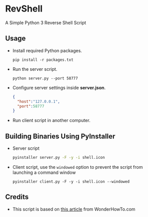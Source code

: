 # RevShell

A Simple Python 3 Reverse Shell Script


## Usage

- Install required Python packages.

   ```
   pip install -r packages.txt
   ```
- Run the server script.

   ```
   python server.py --port 58777
   ```

- Configure server settings inside **server.json**.

  ```json
  {
    "host":"127.0.0.1",
    "port":58777
  }

  ```
  
- Run client script in another computer.


## Building Binaries Using PyInstaller

- Server script

  ```bash
  pyinstaller server.py -F -y -i shell.icon  
  ```
  
- Client script, use the `windowed` option to prevent the script from launching a command window

  ```
  pyinstaller client.py -F -y -i shell.icon --windowed
  ```


## Credits

- This script is based on [this article](https://null-byte.wonderhowto.com/how-to/reverse-shell-using-python-0163875/) from WonderHowTo.com
